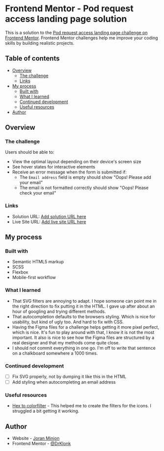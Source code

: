 # Frontend Mentor - Pod request access landing page solution

This is a solution to the [Pod request access landing page challenge on Frontend Mentor](https://www.frontendmentor.io/challenges/pod-request-access-landing-page-eyTmdkLSG). Frontend Mentor challenges help me improve your coding skills by building realistic projects.

## Table of contents

- [Overview](#overview)
  - [The challenge](#the-challenge)
  - [Links](#links)
- [My process](#my-process)
  - [Built with](#built-with)
  - [What I learned](#what-i-learned)
  - [Continued development](#continued-development)
  - [Useful resources](#useful-resources)
- [Author](#author)

## Overview

### The challenge

Users should be able to:

- View the optimal layout depending on their device's screen size
- See hover states for interactive elements
- Receive an error message when the form is submitted if:
  - The `Email address` field is empty should show "Oops! Please add your email"
  - The email is not formatted correctly should show "Oops! Please check your email"

### Links

- Solution URL: [Add solution URL here](https://your-solution-url.com)
- Live Site URL: [Add live site URL here](https://fem-pod-request-access-landing-page-beta.vercel.app/)

## My process

### Built with

- Semantic HTML5 markup
- SCSS
- Flexbox
- Mobile-first workflow

### What I learned

- That SVG filters are annoying to adapt. I hope someone can point me in the right direction to fix putting it in the HTML. I gave up after about an hour of googling and trying different methods.
- That autocompletion defaults to the browsers styling. Which is nice for usability, but kind of ugly too. And hard to fix with CSS.
- Having the Figma files for a challenge helps getting it more pixel perfect, which is nice. It's fun to play around with that, I know it is not the most important. It also is nice to see how the Figma files are structured by a real designer and that my methods come quite close.
- I should not commit everything in one go. I'm off to write that sentence on a chalkboard somewhere a 1000 times.

### Continued development

- [ ] Fix SVG properly, not by dumping it like this in the HTML
- [ ] Add styling when autocompleting an email address

### Useful resources

- [Hex to colorfilter](https://codepen.io/brucebentley/pen/orGPRg) - This helped me to create the filters for the icons. I struggled a bit getting it working.

## Author

- Website - [Joran Minjon](https://joranminjon.com)
- Frontend Mentor - [@DrKlonk](https://www.frontendmentor.io/profile/DrKlonk)
